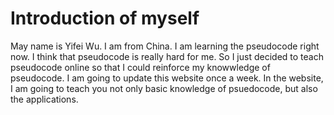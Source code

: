 # Introduction of myself
May name is Yifei Wu. 
I am from China. 
I am learning the pseudocode right now. 
I think that pseudocode is really hard for me. 
So I just decided to teach pseudocode online so that I could reinforce my knowwledge of pseudocode. 
I am going to update this website once a week. 
In the website, I am going to teach you not only basic knowledge of psuedocode, but also the applications. 
